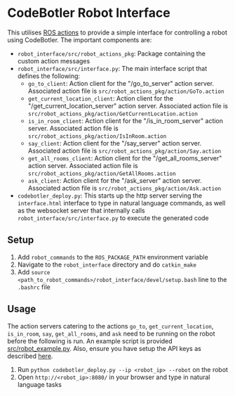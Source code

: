 # CodeBotler Robot Interface
This utilises [ROS actions](http://wiki.ros.org/actionlib) to provide a simple interface for controlling a robot using CodeBotler. The important components are:
- `robot_interface/src/robot_actions_pkg`: Package containing the custom action messages
- `robot_interface/src/interface.py`: The main interface script that defines the following:
  * `go_to_client`: Action client for the "/go_to_server" action server. Associated action file is `src/robot_actions_pkg/action/GoTo.action`
  * `get_current_location_client`: Action client for the "/get_current_location_server" action server. Associated action file is `src/robot_actions_pkg/action/GetCurrentLocation.action`
  * `is_in_room_client`: Action client for the "/is_in_room_server" action server. Associated action file is `src/robot_actions_pkg/action/IsInRoom.action`
  * `say_client`: Action client for the "/say_server" action server. Associated action file is `src/robot_actions_pkg/action/Say.action`
  * `get_all_rooms_client`: Action client for the "/get_all_rooms_server" action server. Associated action file is `src/robot_actions_pkg/action/GetAllRooms.action`
  * `ask_client`: Action client for the "/ask_server" action server. Associated action file is `src/robot_actions_pkg/action/Ask.action`
- `codebotler_deploy.py`: This starts up the http server serving the `interface.html` interface to type in natural language commands, as well as the websocket server that internally calls `robot_interface/src/interface.py` to execute the generated code


## Setup
1. Add `robot_commands` to the `ROS_PACKAGE_PATH` environment variable
1. Navigate to the `robot_interface` directory and do `catkin_make`
1. Add `source <path_to_robot_commands>/robot_interface/devel/setup.bash` line to the `.bashrc` file

## Usage
The action servers catering to the actions `go_to`, `get_current_location`, `is_in_room`, `say`, `get_all_rooms`, and `ask` need to be running on the robot before the following is run. An example script is provided [src/robot_example.py](src/robot_example.py). Also, ensure you have setup the API keys as described [here](../README.md#requirements).
1. Run `python codebotler_deploy.py --ip <robot_ip> --robot` on the robot
1. Open `http://<robot_ip>:8080/` in your browser and type in natural language tasks